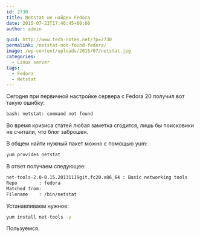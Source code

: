 ```yaml
---
id: 2730
title: Netstat не найден Fedora
date: 2015-07-23T17:46:45+00:00
author: admin

guid: http://www.tech-notes.net/?p=2730
permalink: /netstat-not-found-fedora/
image: /wp-content/uploads/2015/07/netstat.jpg
categories:
  - Linux server
tags:
  - Fedora
  - Netstat
---
```

Сегодня при первичной настройке сервера с Fedora 20 получил вот такую ошибку:

```bash
bash: netstat: command not found
```

Во время кризиса статей любая заметка сгодится, лишь бы поисковики не считали, что блог заброшен.

В общем найти нужный пакет можно с помощью yum:

```bash
yum provides netstat
```

В ответ получаем следующее:

```bash
net-tools-2.0-0.15.20131119git.fc20.x86_64 : Basic networking tools
Repo        : fedora
Matched from:
Filename    : /bin/netstat
```


Устанавливаем нужное:

```bash
yum install net-tools -y
```

Пользуемся.
